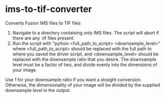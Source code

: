 # ims-to-tif-converter
Converts Fusion IMS files to TIF files

1. Navigate to a directory containing only IMS files. The script will abort if
   there are any .tif files present.
2. Run the script with "python <full_path_to_script> <downsample_level>" where
   <full_path_to_script> should be replaced with the full path to where you
   saved the driver script, and <downsample_level> should be replaced with the
   downsample ratio that you desire. The downsample level must be a factor
   of two, and divide evenly into the dimensions of your image. 

Use 1 for your downsample ratio if you want a straight conversion. Otherwise,
the dimensionality of your image will be divided by the supplied downsample
level in the output.
